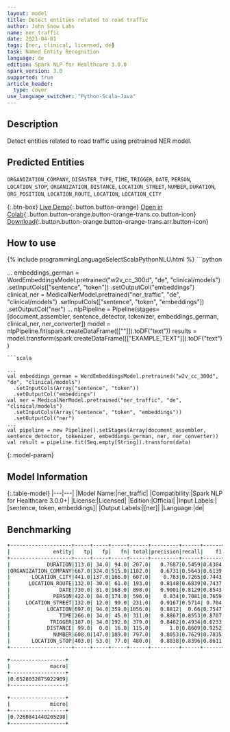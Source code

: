 ```yaml
---
layout: model
title: Detect entities related to road traffic
author: John Snow Labs
name: ner_traffic
date: 2021-04-01
tags: [ner, clinical, licensed, de]
task: Named Entity Recognition
language: de
edition: Spark NLP for Healthcare 3.0.0
spark_version: 3.0
supported: true
article_header:
  type: cover
use_language_switcher: "Python-Scala-Java"
---
```


## Description

Detect entities related to road traffic using pretrained NER model.

## Predicted Entities

`ORGANIZATION_COMPANY`, `DISASTER_TYPE`, `TIME`, `TRIGGER`, `DATE`, `PERSON`, `LOCATION_STOP`, `ORGANIZATION`, `DISTANCE`, `LOCATION_STREET`, `NUMBER`, `DURATION`, `ORG_POSITION`, `LOCATION_ROUTE`, `LOCATION`, `LOCATION_CITY`

{:.btn-box}
[Live Demo](https://demo.johnsnowlabs.com/healthcare/NER_TRAFFIC_DE/){:.button.button-orange}
[Open in Colab](https://colab.research.google.com/github/JohnSnowLabs/spark-nlp-workshop/blob/master/tutorials/Certification_Trainings/Healthcare/1.Clinical_Named_Entity_Recognition_Model.ipynb){:.button.button-orange.button-orange-trans.co.button-icon}
[Download](https://s3.amazonaws.com/auxdata.johnsnowlabs.com/clinical/models/ner_traffic_de_3.0.0_3.0_1617260858901.zip){:.button.button-orange.button-orange-trans.arr.button-icon}

## How to use



<div class="tabs-box" markdown="1">
{% include programmingLanguageSelectScalaPythonNLU.html %}
```python

...
embeddings_german = WordEmbeddingsModel.pretrained("w2v_cc_300d", "de", "clinical/models")  .setInputCols(["sentence", "token"])  .setOutputCol("embeddings")
clinical_ner = MedicalNerModel.pretrained("ner_traffic", "de", "clinical/models")   .setInputCols(["sentence", "token", "embeddings"])   .setOutputCol("ner")
...
nlpPipeline = Pipeline(stages=[document_assembler, sentence_detector, tokenizer, embeddings_german, clinical_ner, ner_converter])
model = nlpPipeline.fit(spark.createDataFrame([[""]]).toDF("text"))
results = model.transform(spark.createDataFrame([["EXAMPLE_TEXT"]]).toDF("text"))
```
```scala

...
val embeddings_german = WordEmbeddingsModel.pretrained("w2v_cc_300d", "de", "clinical/models")
  .setInputCols(Array("sentence", "token"))
  .setOutputCol("embeddings")
val ner = MedicalNerModel.pretrained("ner_traffic", "de", "clinical/models")
  .setInputCols(Array("sentence", "token", "embeddings"))
  .setOutputCol("ner")
...
val pipeline = new Pipeline().setStages(Array(document_assembler, sentence_detector, tokenizer, embeddings_german, ner, ner_converter))
val result = pipeline.fit(Seq.empty[String]).transform(data)
```
</div>

{:.model-param}
## Model Information

{:.table-model}
|---|---|
|Model Name:|ner_traffic|
|Compatibility:|Spark NLP for Healthcare 3.0.0+|
|License:|Licensed|
|Edition:|Official|
|Input Labels:|[sentence, token, embeddings]|
|Output Labels:|[ner]|
|Language:|de|


## Benchmarking
```bash
+--------------------+-----+-----+-----+------+---------+------+------+
|              entity|   tp|   fp|   fn| total|precision|recall|    f1|
+--------------------+-----+-----+-----+------+---------+------+------+
|            DURATION|113.0| 34.0| 94.0| 207.0|   0.7687|0.5459|0.6384|
|ORGANIZATION_COMPANY|667.0|324.0|515.0|1182.0|   0.6731|0.5643|0.6139|
|       LOCATION_CITY|441.0|137.0|166.0| 607.0|    0.763|0.7265|0.7443|
|      LOCATION_ROUTE|132.0| 30.0| 61.0| 193.0|   0.8148|0.6839|0.7437|
|                DATE|730.0| 81.0|168.0| 898.0|   0.9001|0.8129|0.8543|
|              PERSON|422.0| 84.0|174.0| 596.0|    0.834|0.7081|0.7659|
|     LOCATION_STREET|132.0| 12.0| 99.0| 231.0|   0.9167|0.5714| 0.704|
|            LOCATION|697.0| 94.0|359.0|1056.0|   0.8812|  0.66|0.7547|
|                TIME|266.0| 34.0| 45.0| 311.0|   0.8867|0.8553|0.8707|
|             TRIGGER|187.0| 34.0|192.0| 379.0|   0.8462|0.4934|0.6233|
|            DISTANCE| 99.0|  0.0| 16.0| 115.0|      1.0|0.8609|0.9252|
|              NUMBER|608.0|147.0|189.0| 797.0|   0.8053|0.7629|0.7835|
|       LOCATION_STOP|403.0| 53.0| 77.0| 480.0|   0.8838|0.8396|0.8611|
+--------------------+-----+-----+-----+------+---------+------+------+

+------------------+
|             macro|
+------------------+
|0.6528032875922909|
+------------------+

+------------------+
|             micro|
+------------------+
|0.7260841440205298|
+------------------+
```
